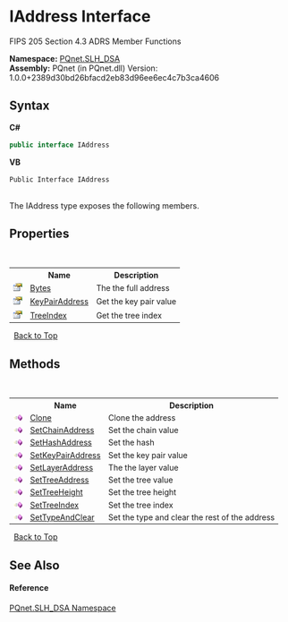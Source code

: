 # IAddress Interface
 

FIPS 205 Section 4.3 ADRS Member Functions

**Namespace:**&nbsp;<a href="5a51e981-67fd-0177-2098-034d6071509d">PQnet.SLH_DSA</a><br />**Assembly:**&nbsp;PQnet (in PQnet.dll) Version: 1.0.0+2389d30bd26bfacd2eb83d96ee6ec4c7b3ca4606

## Syntax

**C#**<br />
``` C#
public interface IAddress
```

**VB**<br />
``` VB
Public Interface IAddress
```

<br />
The IAddress type exposes the following members.


## Properties
&nbsp;<table><tr><th></th><th>Name</th><th>Description</th></tr><tr><td>![Public property](media/pubproperty.gif "Public property")</td><td><a href="f5ea95c4-6fb8-0ea2-8fef-a263b5d44b61">Bytes</a></td><td>
The the full address</td></tr><tr><td>![Public property](media/pubproperty.gif "Public property")</td><td><a href="59cb5951-91e6-c74c-480a-d612f630929d">KeyPairAddress</a></td><td>
Get the key pair value</td></tr><tr><td>![Public property](media/pubproperty.gif "Public property")</td><td><a href="9477df5e-843e-d3a0-3f2a-1584894fce64">TreeIndex</a></td><td>
Get the tree index</td></tr></table>&nbsp;
<a href="#iaddress-interface">Back to Top</a>

## Methods
&nbsp;<table><tr><th></th><th>Name</th><th>Description</th></tr><tr><td>![Public method](media/pubmethod.gif "Public method")</td><td><a href="83645c0a-02db-0b34-496c-2cb8796a506c">Clone</a></td><td>
Clone the address</td></tr><tr><td>![Public method](media/pubmethod.gif "Public method")</td><td><a href="42cfca3e-0826-9bbb-45df-82362c87d8a5">SetChainAddress</a></td><td>
Set the chain value</td></tr><tr><td>![Public method](media/pubmethod.gif "Public method")</td><td><a href="6a488306-9cbb-496b-d85c-e9674d6e7b22">SetHashAddress</a></td><td>
Set the hash</td></tr><tr><td>![Public method](media/pubmethod.gif "Public method")</td><td><a href="f8274b7b-2e9c-66aa-6a90-1daec654ba3e">SetKeyPairAddress</a></td><td>
Set the key pair value</td></tr><tr><td>![Public method](media/pubmethod.gif "Public method")</td><td><a href="9f899c3a-4d06-3a15-2a04-274a24df39ae">SetLayerAddress</a></td><td>
The the layer value</td></tr><tr><td>![Public method](media/pubmethod.gif "Public method")</td><td><a href="f0619cbf-9551-71d0-12f8-7154507fc32f">SetTreeAddress</a></td><td>
Set the tree value</td></tr><tr><td>![Public method](media/pubmethod.gif "Public method")</td><td><a href="b95c952f-2e01-4e05-0c4f-3804d13fe8df">SetTreeHeight</a></td><td>
Set the tree height</td></tr><tr><td>![Public method](media/pubmethod.gif "Public method")</td><td><a href="7ed4b3d2-519d-3396-f879-63f144f35c42">SetTreeIndex</a></td><td>
Set the tree index</td></tr><tr><td>![Public method](media/pubmethod.gif "Public method")</td><td><a href="8dcc79bd-a8f3-1b71-eec7-9bbd7d692278">SetTypeAndClear</a></td><td>
Set the type and clear the rest of the address</td></tr></table>&nbsp;
<a href="#iaddress-interface">Back to Top</a>

## See Also


#### Reference
<a href="5a51e981-67fd-0177-2098-034d6071509d">PQnet.SLH_DSA Namespace</a><br />